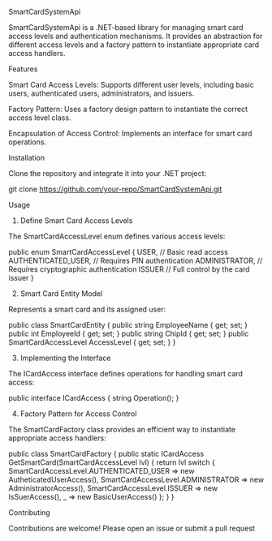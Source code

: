 SmartCardSystemApi

SmartCardSystemApi is a .NET-based library for managing smart card access levels and authentication mechanisms. It provides an abstraction for different access levels and a factory pattern to instantiate appropriate card access handlers.

Features

Smart Card Access Levels: Supports different user levels, including basic users, authenticated users, administrators, and issuers.

Factory Pattern: Uses a factory design pattern to instantiate the correct access level class.

Encapsulation of Access Control: Implements an interface for smart card operations.

Installation

Clone the repository and integrate it into your .NET project:

git clone https://github.com/your-repo/SmartCardSystemApi.git

Usage

1. Define Smart Card Access Levels

The SmartCardAccessLevel enum defines various access levels:

public enum SmartCardAccessLevel
{
    USER,              // Basic read access
    AUTHENTICATED_USER, // Requires PIN authentication
    ADMINISTRATOR,      // Requires cryptographic authentication
    ISSUER         // Full control by the card issuer
}

2. Smart Card Entity Model

Represents a smart card and its assigned user:

public class SmartCardEntity
{
    public string EmployeeName { get; set; }
    public int EmployeeId { get; set; }
    public string ChipId { get; set; }
    public SmartCardAccessLevel AccessLevel { get; set; }
}

3. Implementing the Interface

The ICardAccess interface defines operations for handling smart card access:

public interface ICardAccess
{
    string Operation();
}

4. Factory Pattern for Access Control

The SmartCardFactory class provides an efficient way to instantiate appropriate access handlers:

public class SmartCardFactory
{
    public static ICardAccess GetSmartCard(SmartCardAccessLevel lvl)
    {
        return lvl switch
        {
            SmartCardAccessLevel.AUTHENTICATED_USER => new AutheticatedUserAccess(),
            SmartCardAccessLevel.ADMINISTRATOR => new AdministratorAccess(),
            SmartCardAccessLevel.ISSUER => new IsSuerAccess(),
            _ => new BasicUserAccess()
        };
    }
}

Contributing

Contributions are welcome! Please open an issue or submit a pull request

